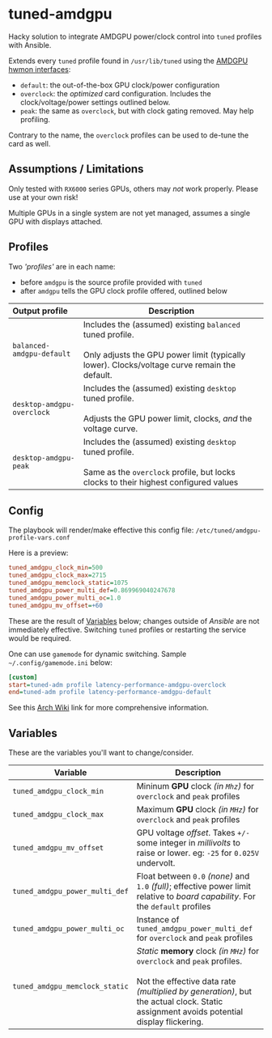 # tuned-amdgpu

Hacky solution to integrate AMDGPU power/clock control into `tuned` profiles
with Ansible.

Extends every `tuned` profile found in `/usr/lib/tuned`
using the [AMDGPU hwmon interfaces](https://docs.kernel.org/gpu/amdgpu/thermal.html):

- `default`: the out-of-the-box GPU clock/power configuration
- `overclock`: the _optimized_ card configuration. Includes the clock/voltage/power settings outlined below.
- `peak`: the same as `overclock`, but with clock gating removed. May help profiling.

Contrary to the name, the `overclock` profiles can be used to de-tune the card as well.


## Assumptions / Limitations

Only tested with `RX6000` series GPUs, others may _not_ work properly.
Please use at your own risk!

Multiple GPUs in a single system are not yet managed,
assumes a single GPU with displays attached.

## Profiles

Two _'profiles'_ are in each name:

- before `amdgpu` is the source profile provided with `tuned`
- after `amdgpu` tells the GPU clock profile offered, outlined below

| Output profile | Description |
|:---|---|
| `balanced-amdgpu-default` | Includes the (assumed) existing `balanced` tuned profile.<br/><br/>Only adjusts the GPU power limit (typically lower).  Clocks/voltage curve remain the default. |
| `desktop-amdgpu-overclock` | Includes the (assumed) existing `desktop` tuned profile.<br/><br/>Adjusts the GPU power limit, clocks, _and_ the voltage curve. |
| `desktop-amdgpu-peak` | Includes the (assumed) existing `desktop` tuned profile.<br/><br/>Same as the `overclock` profile, but locks clocks to their highest configured values |

## Config

The playbook will render/make effective this config file: `/etc/tuned/amdgpu-profile-vars.conf`

Here is a preview:

```ini
tuned_amdgpu_clock_min=500
tuned_amdgpu_clock_max=2715
tuned_amdgpu_memclock_static=1075
tuned_amdgpu_power_multi_def=0.869969040247678
tuned_amdgpu_power_multi_oc=1.0
tuned_amdgpu_mv_offset=+60
```
These are the result of [Variables](#Variables) below; changes outside of _Ansible_ are not immediately effective. Switching `tuned` profiles or restarting the service would be required.

One can use `gamemode` for dynamic switching. Sample `~/.config/gamemode.ini` below:

```ini
[custom]
start=tuned-adm profile latency-performance-amdgpu-overclock
end=tuned-adm profile latency-performance-amdgpu-default
```

See this [Arch Wiki](https://wiki.archlinux.org/title/Gamemode) link for more comprehensive information.

## Variables

These are the variables you'll want to change/consider.

| Variable               | Description |  
|------------------------|-------------|  
| `tuned_amdgpu_clock_min` | Mininum **GPU** clock _(in `Mhz`)_ for `overclock` and `peak` profiles |  
| `tuned_amdgpu_clock_max` | Maximum **GPU** clock _(in `MHz`)_ for `overclock` and `peak` profiles |  
| `tuned_amdgpu_mv_offset` | GPU voltage _offset_. Takes `+/-` some integer in _millivolts_ to raise or lower. eg: `-25` for `0.025V` undervolt. |  
| `tuned_amdgpu_power_multi_def` | Float between `0.0` _(none)_ and `1.0` _(full)_; effective power limit relative to _board capability_. For the `default` profiles |  
| `tuned_amdgpu_power_multi_oc` | Instance of `tuned_amdgpu_power_multi_def` for `overclock` and `peak` profiles |  
| `tuned_amdgpu_memclock_static` | _Static_ **memory** clock _(in `MHz`)_ for `overclock` and `peak` profiles.<br/><br/>Not the effective data rate _(multiplied by generation)_, but the actual clock. Static assignment avoids potential display flickering. |  
